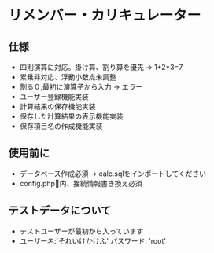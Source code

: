 # リメンバー・カリキュレーター
## 仕様
* 四則演算に対応。掛け算、割り算を優先 -> 1+2*3=7  
* 累乗非対応、浮動小数点未調整  
* 割る０,最初に演算子から入力 -> エラー
* ユーザー登録機能実装  
* 計算結果の保存機能実装
* 保存した計算結果の表示機能実装
* 保存項目名の作成機能実装
## 使用前に 
* データベース作成必須 -> calc.sqlをインポートしてください
* config.php内、接続情報書き換え必須
## テストデータについて
* テストユーザーが最初から入っています  
* ユーザー名:'それいけかけふ' パスワード: 'root'



